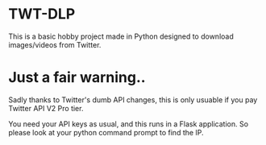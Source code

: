 # TWT-DLP
This is a basic hobby project made in Python designed to download images/videos from Twitter. 

# Just a fair warning..
Sadly thanks to Twitter's dumb API changes, this is only usuable if you pay Twitter API V2 Pro tier.

You need your API keys as usual, and this runs in a Flask application. So please look at your python command prompt to find the IP.
